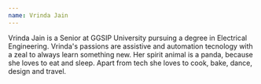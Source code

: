```yaml
---
name: Vrinda Jain
---
```

Vrinda Jain is a Senior at GGSIP University pursuing a degree in Electrical Engineering. Vrinda's passions are assistive and automation tecnology with a zeal to always learn something new. Her spirit animal is a panda, because she loves to eat and sleep. Apart from tech she loves to cook, bake, dance, design and travel.